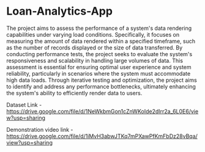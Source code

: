 # Loan-Analytics-App
The project aims to assess the performance of a system's data rendering capabilities under varying load conditions. Specifically, it focuses on measuring the amount of data rendered within a specified timeframe, such as the number of records displayed or the size of data transferred. By conducting performance tests, the project seeks to evaluate the system's responsiveness and scalability in handling large volumes of data. This assessment is essential for ensuring optimal user experience and system reliability, particularly in scenarios where the system must accommodate high data loads. Through iterative testing and optimization, the project aims to identify and address any performance bottlenecks, ultimately enhancing the system's ability to efficiently render data to users.

Dataset Link - https://drive.google.com/file/d/1NeWkbmGon1cZnWKoIde2dIrr2a_6L0E6/view?usp=sharing

Demonstration video link - https://drive.google.com/file/d/1iMvH3abwJTKq7mPXawPfKmFbDz28vBqa/view?usp=sharing





